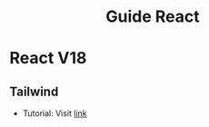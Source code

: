 <h1 align="center">Guide React</h1>

# React V18

## Tailwind

- Tutorial: Visit [link](https://www.youtube.com/watch?v=bxmDnn7lrnk&list=PL4cUxeGkcC9gpXORlEHjc5bgnIi5HEGhw&index=1&t=2s)
